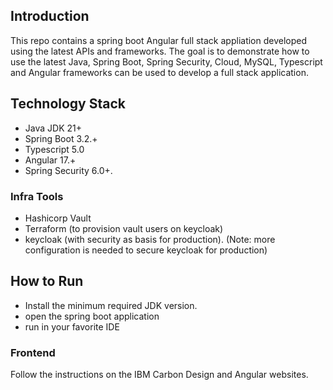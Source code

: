 ## Introduction
This repo contains a spring boot Angular full stack appliation developed using the latest APIs and frameworks. The goal is to demonstrate how to use the latest Java, Spring Boot, Spring Security, Cloud, MySQL, Typescript and Angular frameworks can be used to develop a full stack application.

## Technology Stack
- Java JDK 21+
- Spring Boot 3.2.+
- Typescript 5.0
- Angular 17.+
- Spring Security 6.0+.

### Infra Tools
- Hashicorp Vault
- Terraform (to provision vault users on keycloak)
- keycloak (with security as basis for production). (Note: more configuration is needed to secure keycloak for production)

## How to Run
- Install the minimum required JDK version. 
- open the spring boot application
- run in your favorite IDE

### Frontend

Follow the instructions on the IBM Carbon Design and Angular websites.
